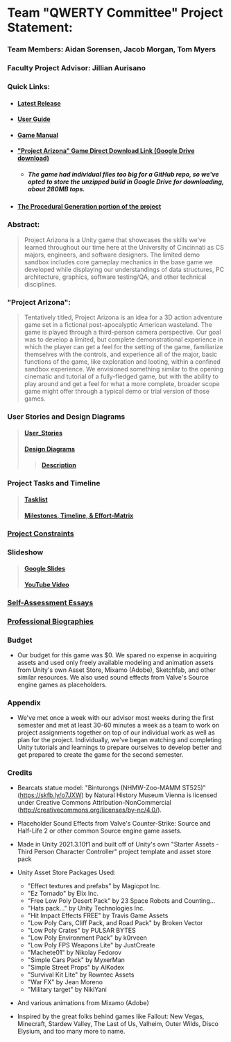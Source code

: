 # Team "QWERTY Committee" Project Statement:
### Team Members: Aidan Sorensen, Jacob Morgan, Tom Myers
### Faculty Project Advisor: Jillian Aurisano

### Quick Links:
- #### [Latest Release](https://github.com/Jmorgan97/QWERTY-Committee/releases/latest)
- #### [User Guide](https://github.com/Jmorgan97/QWERTY-Committee/blob/main/User%20Docs/User_Guide.md)
- #### [Game Manual](https://github.com/Jmorgan97/QWERTY-Committee/blob/main/User%20Docs/Game_Manual.md)
- #### ["Project Arizona" Game Direct Download Link (Google Drive download)](https://drive.google.com/drive/folders/1saYWJ75qpd3Hc11MAecrOlUImRgxWKvo?usp=sharing)
	- ##### The game had individual files too big for a GitHub repo, so we've opted to store the unzipped build in Google Drive for downloading, about 280MB tops.
- #### [The Procedural Generation portion of the project](https://github.com/Myers747/Project-Arizona-Procedural-Generation)

### Abstract:
> Project Arizona is a Unity game that showcases the skills we’ve learned throughout our time here at the University of Cincinnati as CS majors, engineers, and software designers. The limited demo sandbox includes core gameplay mechanics in the base game we developed while displaying our understandings of data structures, PC architecture, graphics, software testing/QA, and other technical disciplines.

### "Project Arizona":
> Tentatively titled, Project Arizona is an idea for a 3D action adventure game set in a fictional post-apocalyptic American wasteland. The game is played through a third-person camera perspective. Our goal was to develop a limited, but complete demonstrational experience in which the player can get a feel for the setting of the game, familiarize themselves with the controls, and experience all of the major, basic functions of the game, like exploration and looting, within a confined sandbox experience. We envisioned something similar to the opening cinematic and tutorial of a fully-fledged game, but with the ability to play around and get a feel for what a more complete, broader scope game might offer through a typical demo or trial version of those games.

### User Stories and Design Diagrams
> #### [User_Stories](https://github.com/Jmorgan97/QWERTY-Committee/blob/main/User_Stories.md "User_Stories.md")
> #### [Design Diagrams](/Design_Diagrams//Design_Diagram.png?raw=true "Design Diagrams")
> > #### [Description](/Design_Diagrams//Design_Diagrams.md)

   
### Project Tasks and Timeline
> #### [Tasklist](https://github.com/Jmorgan97/QWERTY-Committee/blob/main/Tasklist.md "Tasklist.md")
> #### [Milestones, Timeline, & Effort-Matrix](https://github.com/Jmorgan97/QWERTY-Committee/blob/main/Milestones_Timeline_%26_Effort-Matrix.md "Milestones_Timeline_&_Effort-Matrix.md")

### [Project Constraints](https://github.com/Jmorgan97/QWERTY-Committee/blob/main/Project_Constraints.md "Project_Constraints.md")

### Slideshow
> #### [Google Slides](https://docs.google.com/presentation/d/1gHlmadPL_s-FE6YGnVkt1e0DPgESmbefmdNsu120KyI/edit?usp=sharing)
> #### [YouTube Video](https://www.youtube.com/watch?v=suR1-ARk1ks)

### [Self-Assessment Essays](https://github.com/Jmorgan97/QWERTY-Committee/tree/main/Self-Assessment_Essays)

### [Professional Biographies](https://github.com/Jmorgan97/QWERTY-Committee/tree/main/Professional_Biographies)

### Budget
- Our budget for this game was $0. We spared no expense in acquiring assets and used only freely available modeling and animation assets from Unity's own Asset Store, Mixamo (Adobe), Sketchfab, and other similar resources. We also used sound effects from Valve's Source engine games as placeholders.

### Appendix
- We've met once a week with our advisor most weeks during the first semester and met at least 30-60 minutes a week as a team to work on project assignments together on top of our individual work as well as plan for the project. Individually, we've began watching and completing Unity tutorials and learnings to prepare ourselves to develop better and get prepared to create the game for the second semester. 

### Credits
- Bearcats statue model: "Binturongs (NHMW-Zoo-MAMM ST525)" (https://skfb.ly/o7JXW) by Natural History Museum Vienna is licensed under Creative Commons Attribution-NonCommercial (http://creativecommons.org/licenses/by-nc/4.0/).

- Placeholder Sound Effects from Valve's Counter-Strike: Source and Half-Life 2 or other common Source engine game assets.

- Made in Unity 2021.3.10f1 and built off of Unity's own "Starter Assets - Third Person Character Controller" project template and asset store pack

- Unity Asset Store Packages Used:
	- "Effect textures and prefabs" by Magicpot Inc.
	- "Ez Tornado" by Elix Inc.
	- "Free Low Poly Desert Pack" by 23 Space Robots and Counting...
	- "Hats pack..." by Unity Technologies Inc.
	- "Hit Impact Effects FREE" by Travis Game Assets
	- "Low Poly Cars, Cliff Pack, and Road Pack" by Broken Vector
	- "Low Poly Crates" by PULSAR BYTES
	- "Low Poly Environment Pack" by k0rveen
	- "Low Poly FPS Weapons Lite" by JustCreate
	- "Machete01" by Nikolay Fedorov
	- "Simple Cars Pack" by MyxerMan
	- "Simple Street Props" by 	AiKodex
	- "Survival Kit Lite" by Rowntec Assets
	- "War FX" by Jean Moreno
	- "Military target" by NikiYani

- And various animations from Mixamo (Adobe)

- Inspired by the great folks behind games like Fallout: New Vegas, Minecraft, Stardew Valley, The Last of Us, Valheim, Outer Wilds, Disco Elysium, and too many more to name.
